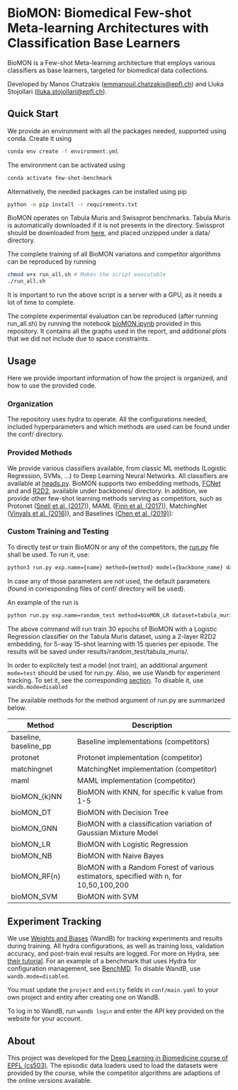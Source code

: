 # BioMON: Biomedical Few-shot Meta-learning Architectures with Classification Base Learners

BioMON is a Few-shot Meta-learning architecture that employs various classifiers as base learners, targeted for biomedical data collections. 

Developed by Manos Chatzakis (emmanouil.chatzakis@epfl.ch) and Lluka Stojollari (lluka.stojollari@epfl.ch).

## Quick Start

We provide an environment with all the packages needed, supported using conda. Create it using
```bash
conda env create -f environment.yml
```

The environment can be activated using 
```bash
conda activate few-shot-benchmark
```

Alternatively, the needed packages can be installed using pip
```bash
python -m pip install -r requirements.txt
```

BioMON operates on Tabula Muris and Swissprot benchmarks. Tabula Muris is automatically downloaded if it is not presents in the directory. Swissprot should be downloaded from [here]([here](https://drive.google.com/drive/u/0/folders/1IlyK9_utaiNjlS8RbIXn1aMQ_5vcUy5P)), and placed unzipped under a data/ directory. 

The complete training of all BioMON variatons and competitor algorithms can be reproduced by running
```bash
chmod u+x run_all.sh # Makes the script executable
./run_all.sh
```
It is important to run the above script is a server with a GPU, as it needs a lot of time to complete. 

The complete experimental evaluation can be reproduced (after running run_all.sh) by running the notebook [bioMON.ipynb](bioMON.ipynb) provided in this repository. It contains all the graphs used in the report, and additional plots that we did not include due to space constraints.

## Usage
Here we provide important information of how the project is organized, and how to use the provided code.

### Organization
The repository uses hydra to operate. All the configurations needed, included hyperparameters and which methods are used can be found under the conf/ directory. 

### Provided Methods
We provide various classifiers available, from classic ML methods (Logistic Regression, SVMs, ...) to Deep Learning Neural Networks. All classifiers are available at [heads.py](methods/heads.py). BioMON supports two embedding methods, [FCNet](https://link.springer.com/chapter/10.1007/978-3-319-67159-8_9) and and [R2D2](https://arxiv.org/abs/1805.08136), available under backbones/ directory. In addition, we provide other few-shot learning methods serving as competitors, such as Protonet ([Snell et al. (2017)](https://proceedings.neurips.cc/paper_files/paper/2017/file/cb8da6767461f2812ae4290eac7cbc42-Paper.pdf)), MAML ([Finn et al. (2017)](https://proceedings.mlr.press/v70/finn17a/finn17a.pdf)), MatchingNet ([Vinyals et al. (2016)](https://proceedings.neurips.cc/paper/2016/file/90e1357833654983612fb05e3ec9148c-Paper.pdf)), and Baselines ([Chen et al. (2019)](https://arxiv.org/pdf/1904.04232.pdf)):

### Custom Training and Testing
To directly test or train BioMON or any of the competitors, the [run.py](run.py) file shall be used. To run it, use:
```bash
python3 run.py exp.name={name} method={method} model={backbone_name} dataset={dataset} backbone._target_={backbone_class} backbone.layer_dim={backbone_layers} n_way={n_way} n_shot={n_shot} n_query={n_query} iter_num={episodes} method.stop_epoch={stop_epoch} method.start_epoch={start_epoch}     
```
In case any of those parameters are not used, the default parameters (found in corresponding files of conf/ directory will be used).


An example of the run is
```bash
python run.py exp.name=random_test method=bioMON_LR dataset=tabula_muris model=R2D2 backbone._target_=backbones.r2d2.R2D2 backbone.layer_dim=[64,64] n_way=5 n_shot=5 n_query=15 iter_num=100 method.stop_epoch=30 method.start_epoch=0 
```
The above command will run train 30 epochs of BioMON with a Logistic Regression classifier on the Tabula Muris dataset, using a 2-layer R2D2 embedding, for 5-way 15-shot learning with 15 queries per episode. The results will be saved under results/random_test/tabula_muris/.

In order to explicitely test a model (not train), an additional argument `mode=test` should be used for run.py. Also, we use Wandb for experiment tracking. To set it, see the corresponding [section](#experiment-tracking). To disable it, use `wandb.mode=disabled`

The available methods for the method argument of run.py are summarized below.

| Method      | Description                             | 
|--------------|----------------------------------|
| baseline, baseline_pp | Baseline implementations (competitors) |
| protonet | Protonet implementation (competitor) |
| matchingnet | MatchingNet implementation (competitor) |
| maml | MAML implementation (competitor) |
| bioMON_{k}NN | BioMON with KNN, for specific k value from 1-5 |
| bioMON_DT | BioMON with Decision Tree |
| bioMON_GNN | BioMON with a classification variation of Gaussian Mixture Model |
| bioMON_LR | BioMON with Logistic Regression |
| bioMON_NB | BioMON with Naive Bayes |
| bioMON_RF{n}| BioMON with a Random Forest of various estimators, specified with n, for 10,50,100,200 |
| bioMON_SVM | BioMON with SVM |

## Experiment Tracking

We use [Weights and Biases](https://wandb.ai/) (WandB) for tracking experiments and results during training. 
All hydra configurations, as well as training loss, validation accuracy, and post-train eval results are logged. For more on Hydra, see [their tutorial](https://hydra.cc/docs/intro/). For an example of a benchmark that uses Hydra for configuration management, see [BenchMD](https://github.com/rajpurkarlab/BenchMD).
To disable WandB, use `wandb.mode=disabled`. 

You must update the `project` and `entity` fields in `conf/main.yaml` to your own project and entity after creating one on WandB.

To log in to WandB, run `wandb login` and enter the API key provided on the website for your account.


## About
This project was developed for the [Deep Learning in Biomedicine course of EPFL (cs503)](https://edu.epfl.ch/coursebook/fr/deep-learning-in-biomedicine-CS-502). The episodic data loaders used to load the datasets were provided by the course, while the competitor algorithms are adaptions of the online versions available. 